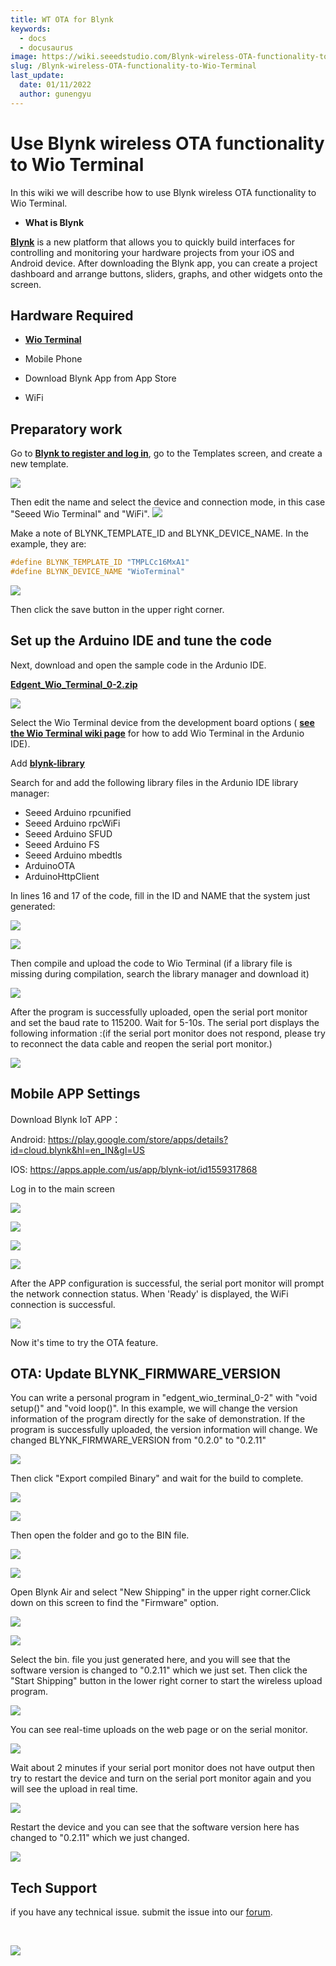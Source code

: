 ```yaml
---
title: WT OTA for Blynk
keywords:
  - docs
  - docusaurus
image: https://wiki.seeedstudio.com/Blynk-wireless-OTA-functionality-to-Wio-Terminal/
slug: /Blynk-wireless-OTA-functionality-to-Wio-Terminal
last_update:
  date: 01/11/2022
  author: gunengyu
---
```

# Use Blynk wireless OTA functionality to Wio Terminal

In this wiki we will describe how to use Blynk wireless OTA functionality to Wio Terminal.

- **What is Blynk**

[**Blynk**](https://blynk.io/) is a new platform that allows you to quickly build interfaces for controlling and monitoring your hardware projects from your iOS and Android device. After downloading the Blynk app, you can create a project dashboard and arrange buttons, sliders, graphs, and other widgets onto the screen.

## Hardware Required

- [**Wio Terminal**](https://www.seeedstudio.com/Wio-Terminal-p-4509.html)

- Mobile Phone
- Download Blynk App from App Store
- WiFi

## Preparatory work

Go to [**Blynk to register and log in**](https://blynk.cloud/dashboard/login), go to the Templates screen, and create a new template.

![](https://files.seeedstudio.com/wiki/Blynk-wireless-OTA-functionality-to-Wio-Termina/1.png)

Then edit the name and select the device and connection mode, in this case "Seeed Wio Terminal" and "WiFi".
![](https://files.seeedstudio.com/wiki/Blynk-wireless-OTA-functionality-to-Wio-Termina/60.jpg)

Make a note of BLYNK_TEMPLATE_ID and BLYNK_DEVICE_NAME.
In the example, they are:

```C++
#define BLYNK_TEMPLATE_ID "TMPLCc16MxA1"
#define BLYNK_DEVICE_NAME "WioTerminal"
```

![](https://files.seeedstudio.com/wiki/Blynk-wireless-OTA-functionality-to-Wio-Termina/3.png)

Then click the save button in the upper right corner.

## Set up the Arduino IDE and tune the code

Next, download and open the sample code in the Ardunio IDE.

[**Edgent_Wio_Terminal_0-2.zip**](https://files.seeedstudio.com/wiki/Blynk-wireless-OTA-functionality-to-Wio-Termina/Edgent_Wio_Terminal_0-2.zip)

![](https://files.seeedstudio.com/wiki/Blynk-wireless-OTA-functionality-to-Wio-Termina/4.jpg)

Select the Wio Terminal device from the development board options ( [**see the Wio Terminal wiki page**](https://blynk.cloud/dashboard/login) for how to add Wio Terminal in the Ardunio IDE).

Add [**blynk-library**](https://github.com/blynkkk/blynk-library)

Search for and add the following library files in the Ardunio IDE library manager:

- Seeed Arduino rpcunified
- Seeed Arduino rpcWiFi
- Seeed Arduino SFUD
- Seeed Arduino FS
- Seeed Arduino mbedtls
- ArduinoOTA
- ArduinoHttpClient

In lines 16 and 17 of the code, fill in the ID and NAME that the system just generated:

![](https://files.seeedstudio.com/wiki/Blynk-wireless-OTA-functionality-to-Wio-Termina/5.jpg)

![](https://files.seeedstudio.com/wiki/Blynk-wireless-OTA-functionality-to-Wio-Termina/6.jpg)

Then compile and upload the code to Wio Terminal (if a library file is missing during compilation, search the library manager and download it)

![](https://files.seeedstudio.com/wiki/Blynk-wireless-OTA-functionality-to-Wio-Termina/7.png)

After the program is successfully uploaded, open the serial port monitor and set the baud rate to 115200. Wait for 5-10s. The serial port displays the following information :(if the serial port monitor does not respond, please try to reconnect the data cable and reopen the serial port monitor.)

![](https://files.seeedstudio.com/wiki/Blynk-wireless-OTA-functionality-to-Wio-Termina/8.jpg)

## Mobile APP Settings

Download Blynk IoT APP：

Android: <https://play.google.com/store/apps/details?id=cloud.blynk&hl=en_IN&gl=US>

IOS: <https://apps.apple.com/us/app/blynk-iot/id1559317868>

Log in to the main screen

![](https://files.seeedstudio.com/wiki/Blynk-wireless-OTA-functionality-to-Wio-Termina/xinshouji111.png)

![](https://files.seeedstudio.com/wiki/Blynk-wireless-OTA-functionality-to-Wio-Termina/xinshouji222.png)

![](https://files.seeedstudio.com/wiki/Blynk-wireless-OTA-functionality-to-Wio-Termina/xinshouji333.png)

![](https://files.seeedstudio.com/wiki/Blynk-wireless-OTA-functionality-to-Wio-Termina/xinshouji4454.png)

After the APP configuration is successful, the serial port monitor will prompt the network connection status. When 'Ready' is displayed, the WiFi connection is successful.

![](https://files.seeedstudio.com/wiki/Blynk-wireless-OTA-functionality-to-Wio-Termina/21.jpg)

Now it's time to try the OTA feature.

## OTA: Update BLYNK_FIRMWARE_VERSION

You can write a personal program in "edgent_wio_terminal_0-2" with "void setup()" and "void loop()". In this example, we will change the version information of the program directly for the sake of demonstration. If the program is successfully uploaded, the version information will change.
We changed BLYNK_FIRMWARE_VERSION from "0.2.0" to "0.2.11"

![](https://files.seeedstudio.com/wiki/Blynk-wireless-OTA-functionality-to-Wio-Termina/22.jpg)

Then click "Export compiled Binary" and wait for the build to complete.

![](https://files.seeedstudio.com/wiki/Blynk-wireless-OTA-functionality-to-Wio-Termina/23.jpg)

![](https://files.seeedstudio.com/wiki/Blynk-wireless-OTA-functionality-to-Wio-Termina/24.png)

Then open the folder and go to the BIN file.

![](https://files.seeedstudio.com/wiki/Blynk-wireless-OTA-functionality-to-Wio-Termina/25.jpg)

![](https://files.seeedstudio.com/wiki/Blynk-wireless-OTA-functionality-to-Wio-Termina/26.jpg)

Open Blynk Air and select "New Shipping" in the upper right corner.Click down on this screen to find the "Firmware" option.

![](https://files.seeedstudio.com/wiki/Blynk-wireless-OTA-functionality-to-Wio-Termina/27.jpg)

![](https://files.seeedstudio.com/wiki/Blynk-wireless-OTA-functionality-to-Wio-Termina/28.jpg)

Select the bin. file you just generated here, and you will see that the software version is changed to "0.2.11" which we just set. Then click the "Start Shipping" button in the lower right corner to start the wireless upload program.

![](https://files.seeedstudio.com/wiki/Blynk-wireless-OTA-functionality-to-Wio-Termina/29.jpg)

You can see real-time uploads on the web page or on the serial monitor.

![](https://files.seeedstudio.com/wiki/Blynk-wireless-OTA-functionality-to-Wio-Termina/30.jpg)

Wait about 2 minutes if your serial port monitor does not have output then try to restart the device and turn on the serial port monitor again and you will see the upload in real time.

![](https://files.seeedstudio.com/wiki/Blynk-wireless-OTA-functionality-to-Wio-Termina/31.jpg)

Restart the device and you can see that the software version here has changed to "0.2.11" which we just changed.

![](https://files.seeedstudio.com/wiki/Blynk-wireless-OTA-functionality-to-Wio-Termina/32.jpg)

## Tech Support

 if you have any technical issue.  submit the issue into our [forum](http://forum.seeedstudio.com/).
<div>
  <br /><p style={{textAlign: 'center'}}><a href="https://www.seeedstudio.com/act-4.html?utm_source=wiki&utm_medium=wikibanner&utm_campaign=newproducts" target="_blank"><img src="https://files.seeedstudio.com/wiki/Wiki_Banner/new_product.jpg" /></a></p>
</div>
